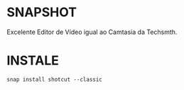 # SNAPSHOT

Excelente Editor de Vídeo igual ao Camtasia da Techsmth.

# INSTALE


```
snap install shotcut --classic
```